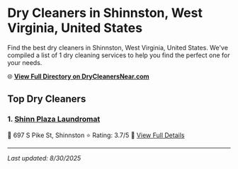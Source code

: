 # Dry Cleaners in Shinnston, West Virginia, United States

Find the best dry cleaners in Shinnston, West Virginia, United States. We've compiled a list of 1 dry cleaning services to help you find the perfect one for your needs.

🌐 **[View Full Directory on DryCleanersNear.com](https://drycleanersnear.com/city/US/West%20Virginia/Shinnston)**

## Top Dry Cleaners

### 1. [Shinn Plaza Laundromat](https://drycleanersnear.com/dryCleaner/68897caf69a0219c2bf77c7c/shinn-plaza-laundromat)
📍 697 S Pike St, Shinnston
⭐ Rating: 3.7/5
🔗 [View Full Details](https://drycleanersnear.com/dryCleaner/68897caf69a0219c2bf77c7c/shinn-plaza-laundromat)


---

*Last updated: 8/30/2025*
